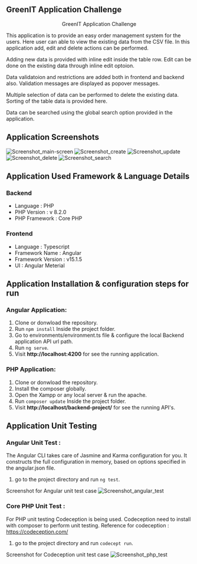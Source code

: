 ## GreenIT Application Challenge

<p align="center">
GreenIT Application Challenge
</p>

This application is to provide an easy order management system for the users. Here user can able to view the existing data from the CSV file. In this application add, edit and delete actions can be performed.

Adding new data is provided with inline edit inside the table row. Edit can be done on the existing data through inline edit optoion. 

Data validatoion and restrictions are added both in frontend and backend also. Validation messages are displayed as popover messages.

Multiple selection of data can be performed to delete the existing data. Sorting of the table data is provided here.

Data can be searched using the global search option provided in the application.

## Application Screenshots
![Screenshot_main-screen](https://ibb.co/6WmWWkR)
![Screenshot_create](https://antotechsolutions.com/project-images/create.jpg)
![Screenshot_update](https://antotechsolutions.com/project-images/update.jpg)
![Screenshot_delete](https://antotechsolutions.com/project-images/delete.jpg)
![Screenshot_search](https://antotechsolutions.com/project-images/advanced-search.jpg)


## Application Used Framework & Language Details

### Backend
- Language : PHP
- PHP Version : v 8.2.0
- PHP Framework : Core PHP

### Frontend
- Language : Typescript
- Framework Name : Angular
- Framework Version : v15.1.5
- UI : Angular Meterial

## Application Installation & configuration steps for run

### Angular Application:
1. Clone or donwload the repository.
2. Run `npm install` Inside the project folder.
3. Go to environments/environment.ts file & configure the local Backend application API url path.
4. Run `ng serve`.
5. Visit **http://localhost:4200** for see the running application.

### PHP Application:
1. Clone or donwload the repository.
2. Install the composer globally.
3. Open the Xampp or any local server & run the apache.
4. Run `composer update` Inside the project folder.
5. Visit **http://localhost/backend-project/** for see the running API's.

## Application Unit Testing

### Angular Unit Test :
The Angular CLI takes care of Jasmine and Karma configuration for you. It constructs the full configuration in memory, based on options specified in the angular.json file.

1. go to the project directory and run `ng test`.

Screenshot for Angular unit test case
![Screenshot_angular_test](https://drive.google.com/file/d/1iZw72-nImmma_c2l8JeAw12v9xEGSNpC/view?usp=share_link)

### Core PHP Unit Test :
For PHP unit testing Codeception is being used. Codeception need to install with composer to perform unit testing. Reference for codeception : https://codeception.com/

1. go to the project directory and run `codecept run`.

Screenshot for Codeception unit test case
![Screenshot_php_test](https://antotechsolutions.com/project-images/laravel-unit-test.jpg)
